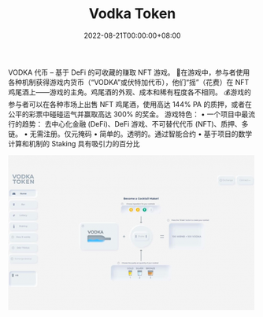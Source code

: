 ﻿---
title: "Vodka Token"
description: "VODKA 代币 – 基于 DeFi 的可收藏的赚取 NFT 游戏。"
date: 2022-08-21T00:00:00+08:00
lastmod: 2022-08-21T00:00:00+08:00
draft: false
authors: ["boogArno"]
featuredImage: "vodka-token.png"
tags: ["DeFi","Vodka Token"]
categories: ["nfts"]
nfts: ["DeFi"]
blockchain: "BSC"
website: "https://vodkatoken.com/"
twitter: "https://twitter.com/VodkaToken"
discord: "https://discord.gg/wbJDvGZucP"
telegram: "https://t.me/vodkatoken"
github: ""
youtube: ""
twitch: ""
facebook: ""
instagram: ""
reddit: ""
medium: ""
steam: ""
gitbook: ""
googleplay: ""
appstore: ""
status: "Live"
weight: 
lightgallery: true
toc: true
pinned: false
recommend: false
recommend1: false
---
VODKA 代币 – 基于 DeFi 的可收藏的赚取 NFT 游戏。
🍹在游戏中，参与者使用各种机制获得游戏内货币（“VODKA”或伏特加代币），他们“摇”（花费）在 NFT 鸡尾酒上——游戏的主角。鸡尾酒的外观、成本和稀有程度各不相同。
💰游戏的参与者可以在各种市场上出售 NFT 鸡尾酒，使用高达 144% PA 的质押，或者在公平的彩票中碰碰运气并赢取高达 300% 的奖金。
游戏特色：
• 一个项目中最流行的趋势：
去中心化金融 (DeFi)、DeFi 游戏、不可替代代币 (NFT)、质押、多链。
• 无需注册。仅元掩码
•  简单的。透明的。通过智能合约
• 基于项目的数学计算和机制的 Staking 具有吸引力的百分比

![vodkatoken-dapp-defi-bsc-image1-500x315_7f21c5c253f92fd961b18ba8c91f0741](vodkatoken-dapp-defi-bsc-image1-500x315_7f21c5c253f92fd961b18ba8c91f0741.png)


